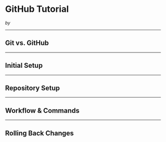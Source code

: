 # GitHub Tutorial

_by <Denia Casimiro>_

---
## Git vs. GitHub



---
## Initial Setup



---
## Repository Setup



---
## Workflow & Commands



---
## Rolling Back Changes